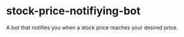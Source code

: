 # stock-price-notifiying-bot
A bot that notifies you when a stock price reaches your desired price.
